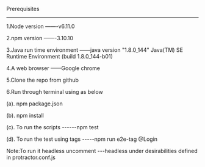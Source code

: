 Prerequisites
***************
1.Node version ——-v6.11.0

2.npm version ——-3.10.10

3.Java run time environment ——java version "1.8.0_144"
Java(TM) SE Runtime Environment (build 1.8.0_144-b01)

4.A web browser ——Google chrome

5.Clone the repo from github

6.Run through terminal using as below
 
 (a). npm package.json
 
 (b). npm install
 
 (c). To run the scripts ------npm test
 
 (d). To run the test using tags -----npm run e2e-tag @Login


Note:To run it headless uncomment ---headless under desirabilities defined in protractor.conf.js